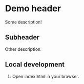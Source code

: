 # Demo header

Some description!

## Subheader

Other description.

## Local development

1. Open index.html in your browser.
